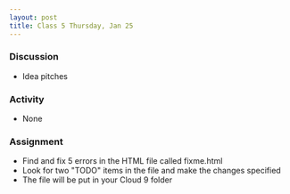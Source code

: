 ```yaml
---
layout: post
title: Class 5 Thursday, Jan 25
---
```


### Discussion

* Idea pitches

### Activity

* None

### Assignment

* Find and fix 5 errors in the HTML file called fixme.html
* Look for two "TODO" items in the file and make the changes specified
* The file will be put in your Cloud 9 folder
